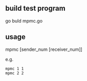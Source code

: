 ## build test program

go buld mpmc.go

## usage

mpmc [sender_num [receiver_num]]

e.g.
```
mpmc 1 1
mpmc 2 2
```

